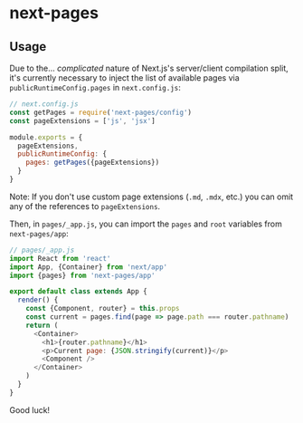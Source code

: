 # next-pages

## Usage
Due to the... _complicated_ nature of Next.js's server/client compilation split, it's currently necessary to inject the list of available pages via `publicRuntimeConfig.pages` in `next.config.js`:

```js
// next.config.js
const getPages = require('next-pages/config')
const pageExtensions = ['js', 'jsx']

module.exports = {
  pageExtensions,
  publicRuntimeConfig: {
    pages: getPages({pageExtensions})
  }
}
```

Note: If you don't use custom page extensions (`.md`, `.mdx`, etc.) you can omit any of the references to `pageExtensions`.

Then, in `pages/_app.js`, you can import the `pages` and `root` variables from `next-pages/app`:

```js
// pages/_app.js
import React from 'react'
import App, {Container} from 'next/app'
import {pages} from 'next-pages/app'

export default class extends App {
  render() {
    const {Component, router} = this.props
    const current = pages.find(page => page.path === router.pathname)
    return (
      <Container>
        <h1>{router.pathname}</h1>
        <p>Current page: {JSON.stringify(current)}</p>
        <Component />
      </Container>
    )
  }
}
```

Good luck!
